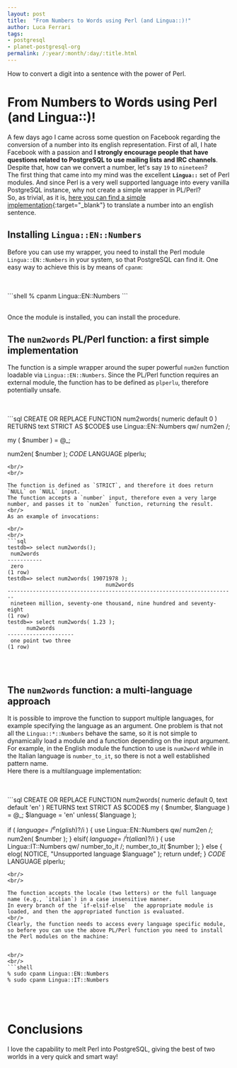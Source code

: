 ```yaml
---
layout: post
title:  "From Numbers to Words using Perl (and Lingua::)!"
author: Luca Ferrari
tags:
- postgresql
- planet-postgresql-org
permalink: /:year/:month/:day/:title.html
---
```

How to convert a digit into a sentence with the power of Perl.

# From Numbers to Words using Perl (and Lingua::)!

A few days ago I came across some question on Facebook regarding the conversion of a number into its english representation. First of all, I hate Facebook with a passion and **I strongly encourage people that have questions related to PostgreSQL to use mailing lists and IRC channels**.
<br/>
Despite that, how can we convert a number, let's say `19` to `nineteen`?
<br/>
The first thing that came into my mind was the excellent **`Lingua::`** set of Perl modules. And since Perl is a very well supported language into every vanilla PostgreSQL instance, why not create a simple wrapper in PL/Perl?
<br/>
So, as trivial, as it is, [here you can find a simple implementation](https://github.com/fluca1978/fluca1978-pg-utils/blob/master/examples/num2words.pl){:target="_blank"} to translate a number into an english sentence.

## Installing `Lingua::EN::Numbers`

Before you can use my wrapper, you need to install the Perl module `Lingua::EN::Numbers` in your system, so that PostgreSQL can find it. One easy way to achieve this is by means of `cpanm`:

<br/>
<br/>
```shell
% cpanm Lingua::EN::Numbers
```
<br/>
<br/>

Once the module is installed, you can install the procedure.

## The `num2words` PL/Perl function: a first simple implementation

The function is a simple wrapper around the super powerful `num2en` function loadable via `Lingua::EN::Numbers`.
Since the PL/Perl function requires an external module, the function has to be defined as `plperlu`, therefore potentially unsafe.

<br/>
<br/>
```sql
CREATE OR REPLACE FUNCTION
	num2words(  numeric default 0 )
RETURNS text
STRICT
AS $CODE$
   use Lingua::EN::Numbers qw/ num2en /;

   my ( $number ) = @_;

   num2en( $number );
$CODE$
LANGUAGE plperlu;
```
<br/>
<br/>

The function is defined as `STRICT`, and therefore it does return `NULL` on `NULL` input.
The function accepts a `number` input, therefore even a very large number, and passes it to `num2en` function, returning the result.
<br/>
As an example of invocations:

<br/>
<br/>
```sql
testdb=> select num2words();
 num2words
-----------
 zero
(1 row)
testdb=> select num2words( 19071978 );
                               num2words
------------------------------------------------------------------------
 nineteen million, seventy-one thousand, nine hundred and seventy-eight
(1 row)
testdb=> select num2words( 1.23 );
      num2words
---------------------
 one point two three
(1 row)
```
<br/>
<br/>


## The `num2words` function: a multi-language approach

It is possible to improve the function to support multiple languages, for example specifying the language as an argument.
One problem is that not all the `Lingua::*::Numbers` behave the same, so it is not simple to dynamically load a module and a function depending on the input argument. For example, in the English module the function to use is `num2word` while in the Italian language is `number_to_it`, so there is not a well established pattern name.
<br/>
Here there is a multilanguage implementation:


<br/>
<br/>
```sql
CREATE OR REPLACE FUNCTION
	num2words( numeric default 0, text default 'en' )
RETURNS text
STRICT
AS $CODE$
   my ( $number, $language ) = @_;
   $language = 'en' unless( $language );

   if ( $language =~ /^en(glish)?$/i ) {
      use Lingua::EN::Numbers qw/ num2en /;
      num2en( $number );
   }
   elsif( $language =~ /^it(alian)?$/i ) {
     use Lingua::IT::Numbers qw/ number_to_it /;
     number_to_it( $number );
   }
   else {
   	elog( NOTICE, "Unsupported language $language" );
	return undef;
   }
$CODE$
LANGUAGE plperlu;

```
<br/>
<br/>

The function accepts the locale (two letters) or the full language name (e.g., `italian`) in a case insensitive manner.
In every branch of the `if-elsif-else`  the appropriate module is loaded, and then the appropriated function is evaluated.
<br/>
Clearly, the function needs to access every language specific module, so before you can use the above PL/Perl function you need to install the Perl modules on the machine:


<br/>
<br/>
```shell
% sudo cpanm Lingua::EN::Numbers
% sudo cpanm Lingua::IT::Numbers
```
<br/>
<br/>



# Conclusions

I love the capability to melt Perl into PostgreSQL, giving the best of two worlds in a very quick and smart way!
